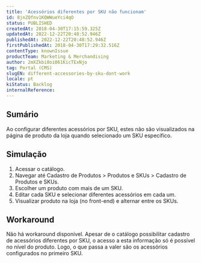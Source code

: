 ```yaml
---
title: 'Acessórios diferentes por SKU não funcionam'
id: 8jnZQfnv1KQWWueYci4qO
status: PUBLISHED
createdAt: 2018-04-30T17:15:59.325Z
updatedAt: 2022-12-22T20:48:52.946Z
publishedAt: 2022-12-22T20:48:52.946Z
firstPublishedAt: 2018-04-30T17:29:32.516Z
contentType: knownIssue
productTeam: Marketing & Merchandising
author: 2mXZkbi0oi061KicTExNjo
tag: Portal (CMS)
slugEN: different-accessories-by-sku-dont-work
locale: pt
kiStatus: Backlog
internalReference: 
---
```


## Sumário

Ao configurar diferentes acessórios por SKU, estes não são visualizados na página de produto da loja quando selecionado um SKU específico.

## Simulação

1. Acessar o catálogo.
2. Navegar até Cadastro de Produtos > Produtos e SKUs > Cadastro de Produtos e SKUs.
3. Escolher um produto com mais de um SKU.
4. Editar cada SKU e selecionar diferentes acessórios em cada um.
5. Visualizar produto na loja (no front-end) e alternar entre os SKUs.

## Workaround

Não há workaround disponível. Apesar de o catálogo possibilitar cadastro de acessórios diferentes por SKU, o acesso a esta informação só é possível no nível do produto. Logo, o que passa a valer são os acessórios configurados no primeiro SKU.

